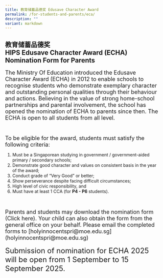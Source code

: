 ```yaml
---
title: 教育储蓄品德奖 Edusave Character Award
permalink: /for-students-and-parents/eca/
description: ""
variant: markdown
---
```

## 教育储蓄品德奖 <br>HIPS Edusave Character Award (ECHA) Nomination Form for Parents

<span style="font-size:18px;">The Ministry Of Education introduced the Edusave Character Award (ECHA) in 2012 to enable schools to recognise students who demonstrate exemplary character and outstanding personal qualities through their behaviour and actions. Believing in the value of strong home-school partnerships and parental involvement, the school has opened the nomination of ECHA to parents since then. The ECHA is open to all students from all level.</span>

<br>

<span style="font-size:18px;">To be eligible for the award, students must satisfy the following criteria:
1. Must be a Singaporean studying in government / government-aided primary / secondary schools; 
2. Demonstrate good character and values on consistent basis in the year of the award;
3. Conduct grade of “Very Good” or better;
4. Show perseverance despite facing difficult circumstances;
5. High level of civic responsibility, and 
6. Must have at least 1 CCA (for **P4 - P6** students).</span>
<br>
<br>
<span style="font-size:18px;">Parents and students may download the nomination form (Click here). Your child can also obtain the form from the general office on your behalf. Please email the completed forms to [holyinnocentspri@moe.edu.sg](holyinnocentspri@moe.edu.sg)</span>
<br>
<br>
<span style="font-size:24px;">Submission of nomination for ECHA 2025 will be open from 1 September to 15 September 2025.</span>